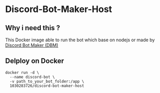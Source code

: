 # Discord-Bot-Maker-Host

## Why i need this ?

This Docker image able to run the bot which base on nodejs or made by  [Discord Bot Maker (DBM)](https://store.steampowered.com/app/682130/Discord_Bot_Maker/ "Discord Bot Maker")

## Delploy on Docker
```
docker run -d \
  --name discord-bot \
  -v path_to_your_bot_folder:/app \
  1030283726/discord-bot-maker-host
```
  

